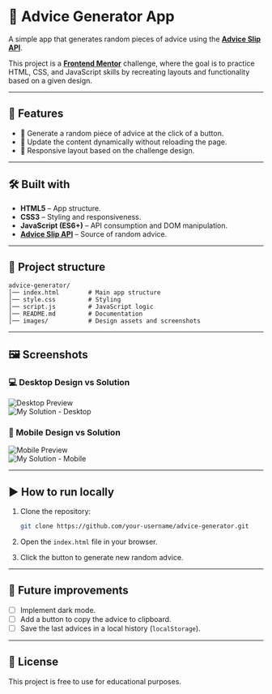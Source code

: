 # 📝 Advice Generator App  

A simple app that generates random pieces of advice using the **[Advice Slip API](https://api.adviceslip.com/)**.  

This project is a **[Frontend Mentor](https://www.frontendmentor.io/)** challenge, where the goal is to practice HTML, CSS, and JavaScript skills by recreating layouts and functionality based on a given design.  

---

## 🚀 Features  
- 🎲 Generate a random piece of advice at the click of a button.  
- 🔄 Update the content dynamically without reloading the page.  
- 📱 Responsive layout based on the challenge design.  

---

## 🛠️ Built with  
- **HTML5** – App structure.  
- **CSS3** – Styling and responsiveness.  
- **JavaScript (ES6+)** – API consumption and DOM manipulation.  
- **[Advice Slip API](https://api.adviceslip.com/)** – Source of random advice.  

---

## 📂 Project structure  
```
advice-generator/
│── index.html        # Main app structure
│── style.css         # Styling
│── script.js         # JavaScript logic
│── README.md         # Documentation
│── images/           # Design assets and screenshots
```

---

## 🖼️ Screenshots  
### 💻 Desktop Design vs Solution  
![Desktop Preview](./images/desktop-design.jpg)  
![My Solution - Desktop](./images/desktop-solution.png)  

### 📱 Mobile Design vs Solution  
![Mobile Preview](./images/mobile-design.jpg)  
![My Solution - Mobile](./images/mobile-solution.png)  

---

## ▶️ How to run locally  
1. Clone the repository:  
   ```bash
   git clone https://github.com/your-username/advice-generator.git
   ```  

2. Open the `index.html` file in your browser.  

3. Click the button to generate new random advice.  

---

## 📌 Future improvements  
- [ ] Implement dark mode.  
- [ ] Add a button to copy the advice to clipboard.  
- [ ] Save the last advices in a local history (`localStorage`).  

---

## 📜 License  
This project is free to use for educational purposes.  
